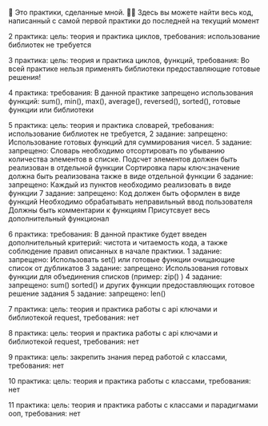 👋 Это практики, сделанные мной. 
🧑‍💻 Здесь вы можете найти весь код, написанный с самой первой практики до последней на текущий момент

2 практика: цель: теория и практика циклов, требования: использование библиотек не требуется

3 практика: цель: теория и практика циклов, функций, требования: Во всей практике нельзя применять библиотеки предоставляющие готовые решения!

4 практика: требования: В данной практике запрещено использования функций: sum(), min(), max(), average(), reversed(), sorted(), готовые функции или библиотеки

5 практика: цель: теория и практика словарей, требования: использование библиотек не требуется,
  2 задание: запрещено: Использование готовых функций для суммирования чисел.
  5 задание: запрещено: Словарь необходимо отсортировать по убыванию количества элементов в списке.
             Подсчет элементов должен быть реализован в отдельной функции
             Сортировка пары ключ:значение должна быть реализована также в виде отдельной функции
  6 задание: запрещено: Каждый из пунктов необходимо реализовать в виде функции
  7 задание: запрещено: Код должен быть оформлен в виде функций
             Необходимо обрабатывать неправильный ввод пользователя
             Должны быть комментарии к функциям
             Присутсвует весь дополнительный функционал
  
6 практика: требования: В данной практике будет введен дополнительный критерий: чистота и читаемость кода, а также соблюдение правил описанных в начале практики.
  1 задание: запрещено: Использовать set() или готовые функции очищающие список от дубликатов
  3 задание: запрещено: Использования готовых функции для объединения списков (пример: zip() )
  4 задание: запрещено: sum()
             sorted()
             и других функции предоставляющих готовое решение задания
  5 задание: запрещено: len()
  
7 практика: цель: теория и практика работы с api ключами и библиотекой request, требования: нет

8 практика: цель: теория и практика работы с api ключами и библиотекой request, требования: нет

9 практика: цель: закрепить знания перед работой с классами, требования: нет

10 практика: цель: теория и практика работы с классами, требования: нет

11 практика: цель: теория и практика работы с классами и парадигмами ооп, требования: нет
